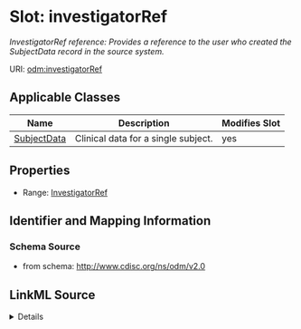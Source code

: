# Slot: investigatorRef


_InvestigatorRef reference: Provides a reference to the user who created the SubjectData record in the source system._



URI: [odm:investigatorRef](http://www.cdisc.org/ns/odm/v2.0/investigatorRef)



<!-- no inheritance hierarchy -->




## Applicable Classes

| Name | Description | Modifies Slot |
| --- | --- | --- |
[SubjectData](SubjectData.md) | Clinical data for a single subject. |  yes  |







## Properties

* Range: [InvestigatorRef](InvestigatorRef.md)





## Identifier and Mapping Information







### Schema Source


* from schema: http://www.cdisc.org/ns/odm/v2.0




## LinkML Source

<details>
```yaml
name: investigatorRef
description: 'InvestigatorRef reference: Provides a reference to the user who created
  the SubjectData record in the source system.'
from_schema: http://www.cdisc.org/ns/odm/v2.0
rank: 1000
identifier: false
alias: investigatorRef
domain_of:
- SubjectData
range: InvestigatorRef

```
</details>